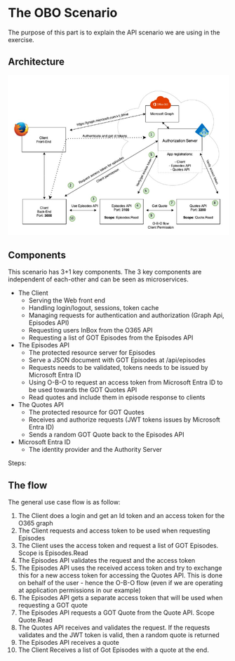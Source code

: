 # The OBO Scenario

The purpose of this part is to explain the API scenario we are using in the exercise.

## Architecture

![The Scenario](../../doc/content/images/o-b-o-scenario.jpg)

## Components

This scenario has 3+1 key components. The 3 key components are independent of each-other and can be seen as microservices.

* The Client
  * Serving the Web front end
  * Handling login/logout, sessions, token cache
  * Managing requests for authentication and authorization (Graph Api, Episodes API)
  * Requesting users InBox from the O365 API
  * Requesting a list of GOT Episodes from the Episodes API
* The Episodes API
  * The protected resource server for Episodes
  * Serve a JSON document with GOT Episodes at /api/episodes
  * Requests needs to be validated, tokens needs to be issued by Microsoft Entra ID
  * Using O-B-O to request an access token from Microsoft Entra ID to be used towards the GOT Quotes API
  * Read quotes and include them in episode response to clients
* The Quotes API
  * The protected resource for GOT Quotes
  * Receives and authorize requests (JWT tokens issues by Microsoft Entra ID)
  * Sends a random GOT Quote back to the Episodes API
* Microsoft Entra ID
  * The identity provider and the Authority Server

Steps:

## The flow

The general use case flow is as follow:

1. The Client does a login and get an Id token and an access token for the O365 graph
2. The Client requests and access token to be used when requesting Episodes
3. The Client uses the access token and request a list of GOT Episodes. Scope is Episodes.Read
4. The Episodes API validates the request and the access token
5. The Episodes API uses the received access token and try to exchange this for a new access token for accessing the Quotes API. This is done on behalf of the user - hence the O-B-O flow (even if we are operating at application permissions in our example)
6. The Episodes API gets a separate access token that will be used when requesting a GOT quote
7. The Episodes API requests a GOT Quote from the Quote API. Scope Quote.Read
8. The Quotes API receives and validates the request. If the requests validates and the JWT token is valid, then a random quote is returned
9. The Episodes API receives a quote
10. The Client Receives a list of Got Episodes with a quote at the end.